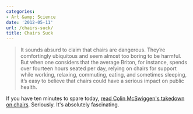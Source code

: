 ```yaml
---
categories:
- Art &amp; Science
date: '2012-05-11'
url: /chairs-suck/
title: Chairs Suck
---
```


<blockquote>It sounds absurd to claim that chairs are dangerous. They’re comfortingly ubiquitous and seem almost too boring to be harmful. But when one considers that the average Briton, for instance, spends over fourteen hours seated per day, relying on chairs for support while working, relaxing, commuting, eating, and sometimes sleeping, it’s easy to believe that chairs could have a serious impact on public health.</blockquote>

If you have ten minutes to spare today, <a href="http://jacobinmag.com/spring-2012/against-chairs/">read Colin McSwiggen's takedown on chairs</a>. Seriously. It's absolutely fascinating.